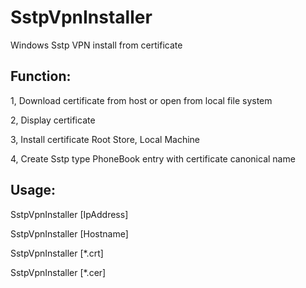 # SstpVpnInstaller
Windows Sstp VPN install from certificate

## Function:

1, Download certificate from host or open from local file system

2, Display certificate

3, Install certificate Root Store, Local Machine

4, Create Sstp type PhoneBook entry with certificate canonical name

## Usage:

SstpVpnInstaller [IpAddress]

SstpVpnInstaller [Hostname]

SstpVpnInstaller [*.crt]

SstpVpnInstaller [*.cer]
